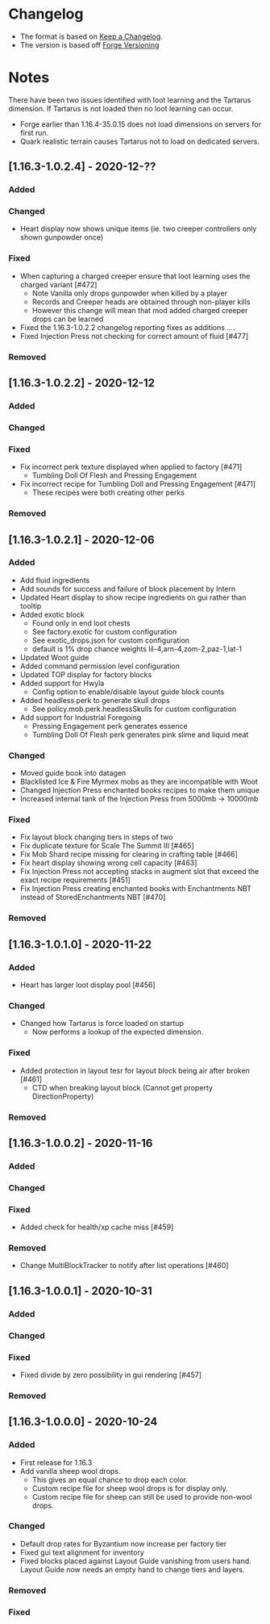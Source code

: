 # Changelog

- The format is based on [Keep a Changelog](https://keepachangelog.com/en/1.0.0/).
- The version is based off [Forge Versioning](https://mcforge.readthedocs.io/en/latest/conventions/versioning/.)

# Notes
There have been two issues identified with loot learning and the Tartarus dimension. If Tartarus is not loaded then 
no loot learning can occur.

- Forge earlier than 1.16.4-35.0.15 does not load dimensions on servers for first run.
- Quark realistic terrain causes Tartarus not to load on dedicated servers.

## [1.16.3-1.0.2.4] - 2020-12-??
### Added
### Changed
- Heart display now shows unique items (ie. two creeper controllers only shown gunpowder once)
### Fixed
- When capturing a charged creeper ensure that loot learning uses the charged variant [#472]
  - Note Vanilla only drops gunpowder when killed by a player
  - Records and Creeper heads are obtained through non-player kills
  - However this change will mean that mod added charged creeper drops can be learned
- Fixed the 1.16.3-1.0.2.2 changelog reporting fixes as additions ....
- Fixed Injection Press not checking for correct amount of fluid [#477]
### Removed

## [1.16.3-1.0.2.2] - 2020-12-12
### Added
### Changed
### Fixed
- Fix incorrect perk texture displayed when applied to factory [#471]
  - Tumbling Doll Of Flesh and Pressing Engagement
- Fix incorrect recipe for Tumbling Doll and Pressing Engagement [#471]
  - These recipes were both creating other perks
### Removed

## [1.16.3-1.0.2.1] - 2020-12-06
### Added
- Add fluid ingredients
- Add sounds for success and failure of block placement by Intern
- Updated Heart display to show recipe ingredients on gui rather than tooltip
- Added exotic block
  - Found only in end loot chests 
  - See factory.exotic for custom configuration
  - See exotic_drops.json for custom configuration
  - default is 1% drop chance weights lil-4,arn-4,zom-2,paz-1,lat-1
- Updated Woot guide
- Added command permission level configuration
- Updated TOP display for factory blocks
- Added support for Hwyla
  - Config option to enable/disable layout guide block counts
- Added headless perk to generate skull drops
  - See policy.mob.perk.headlessSkulls for custom configuration
- Add support for Industrial Foregoing
  - Pressing Engagement perk generates essence
  - Tumbling Doll Of Flesh perk generates pink slime and liquid meat
### Changed
- Moved guide book into datagen
- Blacklisted Ice & Fire Myrmex mobs as they are incompatible with Woot
- Changed Injection Press enchanted books recipes to make them unique
- Increased internal tank of the Injection Press from 5000mb -> 10000mb
### Fixed
- Fix layout block changing tiers in steps of two
- Fix duplicate texture for Scale The Summit III [#465]
- Fix Mob Shard recipe missing for clearing in crafting table [#466]
- Fix heart display showing wrong cell capacity [#463]
- Fix Injection Press not accepting stacks in augment slot that exceed the exact recipe requirements [#451]
- Fix Injection Press creating enchanted books with Enchantments NBT instead of StoredEnchantments NBT [#470]
### Removed

## [1.16.3-1.0.1.0] - 2020-11-22
### Added
- Heart has larger loot display pool [#456]
### Changed
- Changed how Tartarus is force loaded on startup
  - Now performs a lookup of the expected dimension.
### Fixed
- Added protection in layout tesr for layout block being air after broken [#461]
  - CTD when breaking layout block (Cannot get property DirectionProperty)
### Removed

## [1.16.3-1.0.0.2] - 2020-11-16
### Added
### Changed
### Fixed
- Added check for health/xp cache miss [#459]
### Removed
- Change MultiBlockTracker to notify after list operations [#460]

## [1.16.3-1.0.0.1] - 2020-10-31
### Added
### Changed
### Fixed
- Fixed divide by zero possibility in gui rendering [#457]
### Removed

## [1.16.3-1.0.0.0] - 2020-10-24
### Added
- First release for 1.16.3
- Add vanilla sheep wool drops. 
  - This gives an equal chance to drop each color.
  - Custom recipe file for sheep wool drops is for display only.
  - Custom recipe file for sheep can still be used to provide non-wool drops.
### Changed
- Default drop rates for Byzantium now increase per factory tier
- Fixed gui text alignment for inventory
- Fixed blocks placed against Layout Guide vanishing from users hand. Layout Guide now needs an empty hand to change tiers and layers.
### Removed
### Fixed




